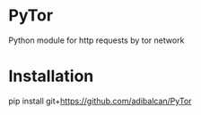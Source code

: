 PyTor
=========

Python module for http requests by tor network

Installation
=========
pip install git+https://github.com/adibalcan/PyTor
